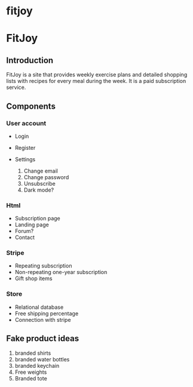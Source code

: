 # fitjoy
# FitJoy
## Introduction

FitJoy is a site that provides weekly exercise plans and detailed shopping lists with recipes for every meal during the week. It is a paid subscription service.

## Components

### User account
- Login
- Register
- Settings

    1. Change email
    2. Change password
    3. Unsubscribe
    4. Dark mode?

### Html
- Subscription page
- Landing page
- Forum?
- Contact

### Stripe
- Repeating subscription
- Non-repeating one-year subscription
- Gift shop items

### Store
- Relational database
- Free shipping percentage
- Connection with stripe

## Fake product ideas
1. branded shirts
2. branded water bottles
3. branded keychain
4. Free weights
5. Branded tote
